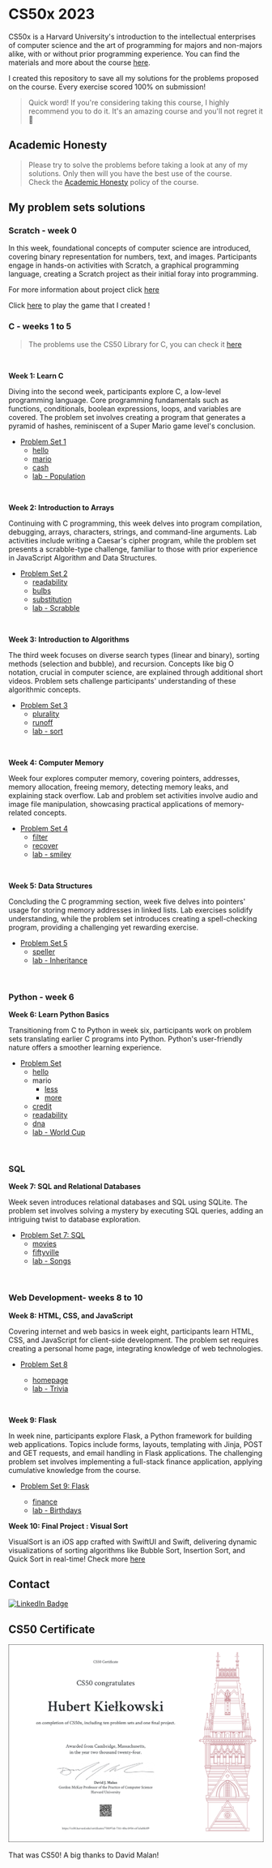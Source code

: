 CS50x 2023
==========

CS50x is a Harvard University's introduction to the intellectual enterprises of computer science and the art of programming for majors and non-majors alike, with or without prior programming experience. You can find the materials and more about the course [here](https://cs50.harvard.edu/x).

I created this repository to save all my solutions for the problems proposed on the course. Every exercise scored 100% on submission!

> Quick word! If you're considering taking this course, I highly recommend you to do it. It's an amazing course and you'll not regret it 🚀

Academic Honesty
------------------------------------------------------------------------------

> Please try to solve the problems before taking a look at any of my solutions. Only then will you have the best use of the course.\
> Check the [Academic Honesty](https://cs50.harvard.edu/x/2023/honesty/) policy of the course.

My problem sets solutions
------------------------------------------------------------------------------------------------

### Scratch - week 0

In this week, foundational concepts of computer science are introduced, covering binary representation for numbers, text, and images. Participants engage in hands-on activities with Scratch, a graphical programming language, creating a Scratch project as their initial foray into programming.

For more information about project click [here](https://github.com/bashubb/CS50x/tree/main/week0)

Click [here](https://scratch.mit.edu/projects/942685897/embed/) to play the game that I created !
<br>

### C - weeks 1 to 5

> The problems use the CS50 Library for C, you can check it [here](https://github.com/cs50/libcs50)
<br>

**Week 1: Learn C**

Diving into the second week, participants explore C, a low-level programming language. Core programming fundamentals such as functions, conditionals, boolean expressions, loops, and variables are covered. The problem set involves creating a program that generates a pyramid of hashes, reminiscent of a Super Mario game level's conclusion.

-   [Problem Set 1](https://github.com/bashubb/CS50x/tree/main/week1)
    -   [hello](https://github.com/bashubb/CS50x/tree/main/week1/problem_set1/hello)
    -   [mario](https://github.com/bashubb/CS50x/tree/main/week1/problem_set1/mario-more)
    -   [cash](https://github.com/bashubb/CS50x/tree/main/week1/problem_set1/cash)
    -   [lab - Population](https://github.com/bashubb/CS50x/tree/main/week1/lab1/Population)
<br>

**Week 2: Introduction to Arrays**

Continuing with C programming, this week delves into program compilation, debugging, arrays, characters, strings, and command-line arguments. Lab activities include writing a Caesar's cipher program, while the problem set presents a scrabble-type challenge, familiar to those with prior experience in JavaScript Algorithm and Data Structures.

-   [Problem Set 2](https://github.com/bashubb/CS50x/tree/main/week2)
    -   [readability](https://github.com/bashubb/CS50x/tree/main/week2/problem_set2/readability)
    -   [bulbs](https://github.com/bashubb/CS50x/tree/main/week2/problem_set2/bulbs)
    -   [substitution](https://github.com/bashubb/CS50x/tree/main/week2/problem_set2/substitution)
    -   [lab - Scrabble](https://github.com/bashubb/CS50x/tree/main/week2/lab2/scrabble)
<br>

**Week 3: Introduction to Algorithms**

The third week focuses on diverse search types (linear and binary), sorting methods (selection and bubble), and recursion. Concepts like big O notation, crucial in computer science, are explained through additional short videos. Problem sets challenge participants' understanding of these algorithmic concepts.

-   [Problem Set 3](https://github.com/bashubb/CS50x/tree/main/week3)
    -   [plurality](https://github.com/bashubb/CS50x/tree/main/week3/problem_set3/plurality)
    -   [runoff](https://github.com/bashubb/CS50x/tree/main/week3/problem_set3/runoff)
    -   [lab - sort](https://github.com/bashubb/CS50x/tree/main/week3/lab3/sort)
<br>

**Week 4: Computer Memory**

Week four explores computer memory, covering pointers, addresses, memory allocation, freeing memory, detecting memory leaks, and explaining stack overflow. Lab and problem set activities involve audio and image file manipulation, showcasing practical applications of memory-related concepts.

-   [Problem Set 4](https://github.com/bashubb/CS50x/tree/main/week4)
    -   [filter](https://github.com/bashubb/CS50x/tree/main/week4/problem_set4/filter-less)
    -   [recover](https://github.com/bashubb/CS50x/tree/main/week4/problem_set4/recover)
    -   [lab - smiley](https://github.com/bashubb/CS50x/tree/main/week4/lab4/smiley)
<br>

**Week 5: Data Structures**

Concluding the C programming section, week five delves into pointers' usage for storing memory addresses in linked lists. Lab exercises solidify understanding, while the problem set introduces creating a spell-checking program, providing a challenging yet rewarding exercise.

-   [Problem Set 5](https://github.com/bashubb/CS50x/tree/main/week5)
    -   [speller](https://github.com/bashubb/CS50x/tree/main/week5/problem_set5/speller)
    -   [lab - Inheritance](https://github.com/bashubb/CS50x/tree/main/week5/lab5)
<br>

### Python - week 6


**Week 6: Learn Python Basics**

Transitioning from C to Python in week six, participants work on problem sets translating earlier C programs into Python. Python's user-friendly nature offers a smoother learning experience.

-   [Problem Set](https://github.com/bashubb/CS50x/tree/main/week6)
    -   [hello](https://github.com/bashubb/CS50x/tree/main/week6/problem_set6/sentimental-hello)
    -   mario
        -   [less](https://github.com/bashubb/CS50x/tree/main/week6/problem_set6/sentimental-mario-less)
        -   [more](https://github.com/bashubb/CS50x/tree/main/week6/problem_set6/sentimental-mario-more)
    -   [credit](https://github.com/bashubb/CS50x/tree/main/week6/problem_set6/sentimental-credit)
    -   [readability](https://github.com/bashubb/CS50x/tree/main/week6/problem_set6/sentimental-readability)
    -   [dna](https://github.com/bashubb/CS50x/tree/main/week6/problem_set6/dna)
    -   [lab - World Cup](https://github.com/bashubb/CS50x/tree/main/week6/lab6/world-cup)
<br>


### SQL


**Week 7: SQL and Relational Databases**

Week seven introduces relational databases and SQL using SQLite. The problem set involves solving a mystery by executing SQL queries, adding an intriguing twist to database exploration.

-   [Problem Set 7: SQL](https://github.com/bashubb/CS50x/tree/main/week7)
    -   [movies](https://github.com/bashubb/CS50x/tree/main/week7/problem_set7/movies)
    -   [fiftyville](https://github.com/bashubb/CS50x/tree/main/week7/problem_set7/fiftyville)
    -   [lab - Songs](https://github.com/bashubb/CS50x/tree/main/week7/lab7/songs)
<br>


### Web Development- weeks 8 to 10


**Week 8: HTML, CSS, and JavaScript**

Covering internet and web basics in week eight, participants learn HTML, CSS, and JavaScript for client-side development. The problem set requires creating a personal home page, integrating knowledge of web technologies.

-   [Problem Set 8](https://github.com/bashubb/CS50x/tree/main/week8)

    -   [homepage](https://github.com/bashubb/CS50x/tree/main/week8/problem_set8/homepage)
    -   [lab - Trivia](https://github.com/bashubb/CS50x/tree/main/week8/lab8/trivia)
<br>

**Week 9: Flask**

In week nine, participants explore Flask, a Python framework for building web applications. Topics include forms, layouts, templating with Jinja, POST and GET requests, and email handling in Flask applications. The challenging problem set involves implementing a full-stack finance application, applying cumulative knowledge from the course.

-   [Problem Set 9: Flask](https://github.com/bashubb/CS50x/tree/main/week9)

    -   [finance](https://github.com/bashubb/CS50x/tree/main/week9/problem_set9/finance)
    -   [lab - Birthdays](https://github.com/bashubb/CS50x/tree/main/week9/lab9/birthdays)


**Week 10: Final Project : Visual Sort**

VisualSort is an iOS app crafted with SwiftUI and Swift, delivering dynamic visualizations of sorting algorithms like Bubble Sort, Insertion Sort, and Quick Sort in real-time!
Check more [here](https://github.com/bashubb/VisualSort)
<br>

Contact
------------------------------------------------------------

[![LinkedIn Badge](https://camo.githubusercontent.com/7a1ce969e97f56c488f443b0095cd33879fd7e83a5695484496d3c3d4cb3a980/68747470733a2f2f696d672e736869656c64732e696f2f62616467652f676574253230696e253230746f756368212d3030373742353f7374796c653d666c6174266c6f676f3d6c696e6b6564696e266c6f676f436f6c6f723d7768697465)](https://linkedin.com/in/hubert-kielkowski)

CS50 Certificate
------------------------------------------------------------------------------

<img src="https://github.com/bashubb/CS50x/blob/main/CS50x%20certificate.png">

That was CS50! A big thanks to David Malan!

